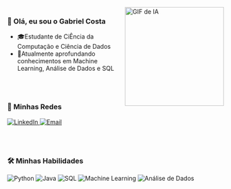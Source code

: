 <img align="right" width="230" src="https://media.tenor.com/7rp7aAKf52cAAAAj/ai-grok.gif" alt="GIF de IA" />

### 👋 Olá, eu sou o Gabriel Costa

<p>
  <ul>
    <li>🎓Estudante de CiÊncia da Computação e Ciência de Dados</li>
    <li>🚀Atualmente aprofundando conhecimentos em Machine Learning, Análise de Dados e SQL</li>
  </ul>
</p>

<br><br>

### 🔗 Minhas Redes


  <a href="https://www.linkedin.com/in/jo%C3%A3o-gabriel-5b52a035a?utm_source=share&utm_campaign=share_via&utm_content=profile&utm_medium=android_app" target="_blank">
    <img src="https://img.shields.io/badge/-LinkedIn-blue?style=for-the-badge&logo=linkedin&logoColor=white" alt="LinkedIn" />
  </a>
  
  <a href="mailto:ccgabrielcostta@gmail.com">
    <img src="https://img.shields.io/badge/-Email-red?style=for-the-badge&logo=gmail&logoColor=white" alt="Email" />
  </a>
  


<br><br>

### 🛠️ Minhas Habilidades

<p>
  <img src="https://img.shields.io/badge/Python-3670A0?style=for-the-badge&logo=python&logoColor=ffdd54" alt="Python" />
  <img src="https://img.shields.io/badge/Java-ED8B00?style=for-the-badge&logo=java&logoColor=white" alt="Java" />
  <img src="https://img.shields.io/badge/SQL-000000?style=for-the-badge&logo=mysql&logoColor=white" alt="SQL" />
  <img src="https://img.shields.io/badge/Machine%20Learning-FF6600?style=for-the-badge&logo=tensorflow&logoColor=white" alt="Machine Learning" />
  <img src="https://img.shields.io/badge/Data%20Analysis-2A6278?style=for-the-badge&logo=databricks&logoColor=white" alt="Análise de Dados" />
  
</p>
